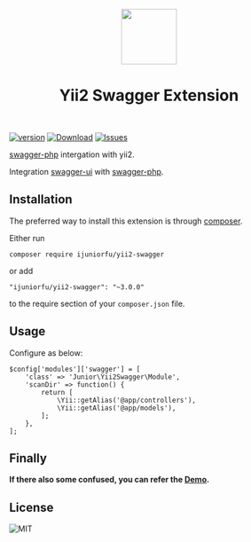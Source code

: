 <p align="center">
    <a href="https://github.com/yiisoft" target="_blank">
        <img src="https://avatars0.githubusercontent.com/u/993323" height="100px">
    </a>
    <h1 align="center">Yii2 Swagger Extension</h1>
    <br>
</p>

[![version](https://img.shields.io/packagist/v/ijuniorfu/yii2-swagger.svg?style=flat-square)](https://packagist.org/packages/ijuniorfu/yii2-swagger)
[![Download](https://img.shields.io/packagist/dt/ijuniorfu/yii2-swagger.svg?style=flat-square)](https://packagist.org/packages/ijuniorfu/yii2-swagger)
[![Issues](https://img.shields.io/github/issues/ijuniorfu/yii2-swagger.svg?style=flat-square)](https://github.com/ijuniorfu/yii2-swagger/issues)

[swagger-php](https://github.com/zircote/swagger-php) intergation with yii2.


Integration [swagger-ui](https://github.com/swagger-api/swagger-ui) with [swagger-php](https://github.com/zircote/swagger-php).


Installation
------------

The preferred way to install this extension is through [composer](http://getcomposer.org/download/).

Either run

```
composer require ijuniorfu/yii2-swagger
```

or add

```
"ijuniorfu/yii2-swagger": "~3.0.0"
```

to the require section of your `composer.json` file.


Usage
-----

Configure as below:

```
$config['modules']['swagger'] = [
    'class' => 'Junior\Yii2Swagger\Module',
    'scanDir' => function() {
        return [
            \Yii::getAlias('@app/controllers'),
            \Yii::getAlias('@app/models'),
        ];
    },
];
```



Finally
----
__If there also some confused, you can refer the [Demo](https://github.com/lichunqiang/yii2-swagger-demo).__


License
-------
![MIT](https://img.shields.io/badge/license-MIT-blue.svg?style=flat-square)
